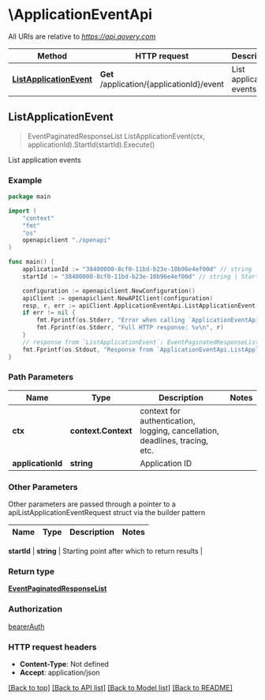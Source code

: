 # \ApplicationEventApi

All URIs are relative to *https://api.qovery.com*

Method | HTTP request | Description
------------- | ------------- | -------------
[**ListApplicationEvent**](ApplicationEventApi.md#ListApplicationEvent) | **Get** /application/{applicationId}/event | List application events



## ListApplicationEvent

> EventPaginatedResponseList ListApplicationEvent(ctx, applicationId).StartId(startId).Execute()

List application events



### Example

```go
package main

import (
    "context"
    "fmt"
    "os"
    openapiclient "./openapi"
)

func main() {
    applicationId := "38400000-8cf0-11bd-b23e-10b96e4ef00d" // string | Application ID
    startId := "38400000-8cf0-11bd-b23e-10b96e4ef00d" // string | Starting point after which to return results (optional)

    configuration := openapiclient.NewConfiguration()
    apiClient := openapiclient.NewAPIClient(configuration)
    resp, r, err := apiClient.ApplicationEventApi.ListApplicationEvent(context.Background(), applicationId).StartId(startId).Execute()
    if err != nil {
        fmt.Fprintf(os.Stderr, "Error when calling `ApplicationEventApi.ListApplicationEvent``: %v\n", err)
        fmt.Fprintf(os.Stderr, "Full HTTP response: %v\n", r)
    }
    // response from `ListApplicationEvent`: EventPaginatedResponseList
    fmt.Fprintf(os.Stdout, "Response from `ApplicationEventApi.ListApplicationEvent`: %v\n", resp)
}
```

### Path Parameters


Name | Type | Description  | Notes
------------- | ------------- | ------------- | -------------
**ctx** | **context.Context** | context for authentication, logging, cancellation, deadlines, tracing, etc.
**applicationId** | **string** | Application ID | 

### Other Parameters

Other parameters are passed through a pointer to a apiListApplicationEventRequest struct via the builder pattern


Name | Type | Description  | Notes
------------- | ------------- | ------------- | -------------

 **startId** | **string** | Starting point after which to return results | 

### Return type

[**EventPaginatedResponseList**](EventPaginatedResponseList.md)

### Authorization

[bearerAuth](../README.md#bearerAuth)

### HTTP request headers

- **Content-Type**: Not defined
- **Accept**: application/json

[[Back to top]](#) [[Back to API list]](../README.md#documentation-for-api-endpoints)
[[Back to Model list]](../README.md#documentation-for-models)
[[Back to README]](../README.md)


